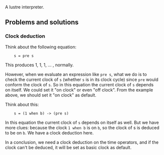 A lustre interpreter.

## Problems and solutions

### Clock deduction

Think about the following equation:
```lustre
    s = pre s
```
This produces 1, 1, 1, ... , normally.

However, when we evaluate an expression like `pre s`, what we do is to check the current clock of `s` (whether `s` is in its clock cycle) since `pre` would conform the clock of `s`. So in this equation the current clock of `s` depends on itself. We could set it "on clock" or even "off clock". From the example above, we should set it "on clock" as default.

Think about this:
```lustre
    s = (1 when b) -> (pre s)
```

In this equation the current clock of `s` depends on itself as well. But we have more clues: because the clock `1 when b` is on `b`, so the clock of s is deduced to be on `b`. We have a clock deduction here.

In a conclusion, we need a clock deduction on the time operators, and if the clock can't be deduced, it will be set as basic clock as default.


